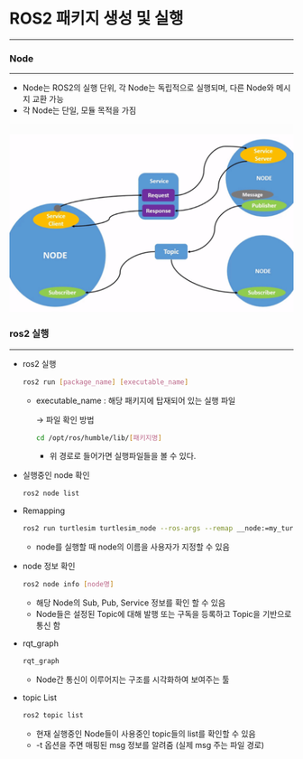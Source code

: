 # ROS2 패키지 생성 및 실행

---

### Node

---

- Node는 ROS2의 실행 단위, 각 Node는 독립적으로 실행되며, 다른 Node와 메시지 교환 가능
- 각 Node는 단일, 모듈 목적을 가짐

![Untitled](./images/Untitled.png)

### ros2 실행

---

- ros2 실행
    
    ```bash
    ros2 run [package_name] [executable_name]
    ```
    
    - executable_name : 해당 패키지에 탑재되어 있는 실행 파일
        
        → 파일 확인 방법
        
        ```bash
        cd /opt/ros/humble/lib/[패키지명]
        ```
        
        - 위 경로로 들어가면 실행파일들을 볼 수 있다.

- 실행중인 node 확인
    
    ```bash
    ros2 node list
    ```
    
- Remapping
    
    ```bash
    ros2 run turtlesim turtlesim_node --ros-args --remap __node:=my_turtle
    ```
    
    - node를 실행할 때 node의 이름을 사용자가 지정할 수 있음
    
- node 정보 확인
    
    ```bash
    ros2 node info [node명]
    ```
    
    - 해당 Node의 Sub, Pub, Service 정보를 확인 할 수 있음
    - Node들은 설정된 Topic에 대해 발행 또는 구독을 등록하고 Topic을 기반으로 통신 함
    
- rqt_graph
    
    ```bash
    rqt_graph
    ```
    
    - Node간 통신이 이루어지는 구조를 시각화하여 보여주는 툴

- topic List
    
    ```bash
    ros2 topic list
    ```
    
    - 현재 실행중인 Node들이 사용중인 topic들의 list를 확인할 수 있음
    - -t 옵션을 주면 매핑된 msg 정보를 알려줌 (실제 msg 주는 파일 경로)